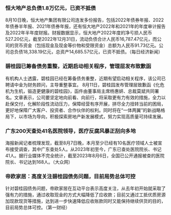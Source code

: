 ### 恒大地产总负债1.8万亿元，已资不抵债
8月10日晚，恒大地产集团有限公司连发多份报告，包括2022年债券年报、2022年债券半年报、2021年债券年报，还有恒大地产2022年和2021年的年度审计报告及2022年半年度财报。财报数据显示，恒大地产2022年度的净亏损人民币527.20亿元，截至2022年12月31日，流动负债合计人民币16,787.47亿元，而公司的货币资金（包括现金及现金等价物和受限资金）总额为人民币91.73亿元。公司总负债18,338.19亿元，总资产14,685.57亿元，已资不抵债。（每日经济新闻）
### 碧桂园已筹备债务重整，近期启动相关程序，管理层发布致歉函
有机构人士透露，碧桂园已经在筹备债务重整，近期有望启动相关程序，该公司已聘请中金为财务顾问，主导重整事宜。
8月11日，碧桂园发布管理层致歉函《化危机为生机，锻造更健康的碧桂园》，函件由董事局主席杨惠妍、总裁莫斌共同署名。文章表示，公司要坚定地向前看、向前行，将采取更有力有效的措施，全力以赴保交付，化解阶段性流动压力，保障经营有序开展，拼尽全力扭转当前的困局，更好地保障广大客户、投资者、合作伙伴的权利。同时将在“一体两翼”的新战略格局下，以市场为导向，积极探索房地产新发展模式，努力实现高质量可持续发展。
### 广东200天查处41名医院领导，医疗反腐风暴正刮向多地
海报新闻记者梳理发现，截至8月7日晚，本月至少已经有10名医疗领域人士被宣布接受调查，其中广东查处5人。从2023年初至今，广东已查处医院院长、书记41人。据行业媒体不完全统计，截至2023年8月6日，全国已公开通报被查的医院院长、书记达到168人。（大众网）
### 帝欧家居：高度关注碧桂园债务问题，目前局势总体可控
针对碧桂园债务问题，帝欧家居在互动平台表示高度关注，从去年初开始就采取了强有力的措施，通过收取现金的方式大幅降低了应收款；目前又通过工抵优质房源加现款现货等措施，达到进一步快速降低应收账款同时又能保持继续供货的目的，目前局势总体可控。（第一财经）
